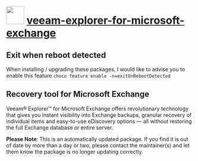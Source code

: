 # <img src="https://cdn.jsdelivr.net/gh/mkevenaar/chocolatey-packages@4f1f0dcec0b1d2bc6995fa2f21fbe01ad3e3fe62/icons/veeam-explorer-for-microsoft-exchange.png" width="48" height="48"/> [veeam-explorer-for-microsoft-exchange](https://community.chocolatey.org/packages/veeam-explorer-for-microsoft-exchange)

## Exit when reboot detected

When installing / upgrading these packages, I would like to advise you to enable this feature `choco feature enable -n=exitOnRebootDetected`

## Recovery tool for Microsoft Exchange

Veeam® Explorer™ for Microsoft Exchange offers revolutionary technology that gives you instant visibility into Exchange backups, granular recovery of individual items and easy-to-use eDiscovery options — all without restoring the full Exchange database or entire server.

**Please Note**: This is an automatically updated package. If you find it is
out of date by more than a day or two, please contact the maintainer(s) and
let them know the package is no longer updating correctly.
